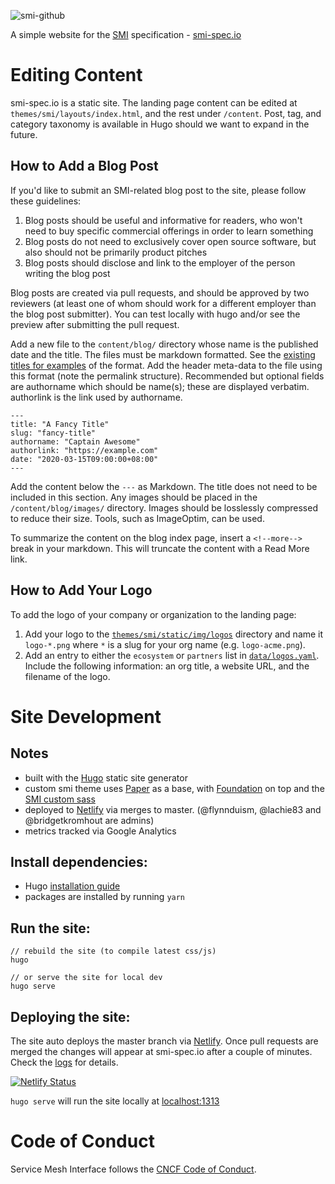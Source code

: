 ![smi-github](https://user-images.githubusercontent.com/686194/57564913-f8d4cf00-7368-11e9-879f-588440bc4cb5.png)

A simple website for the [SMI](https://github.com/servicemeshinterface/smi-spec) specification - [smi-spec.io](https://smi-spec.io)

# Editing Content

smi-spec.io is a static site. The landing page content can be edited at `themes/smi/layouts/index.html`, and the rest under `/content`. Post, tag, and category taxonomy is available in Hugo should we want to expand in the future.

## How to Add a Blog Post

If you'd like to submit an SMI-related blog post to the site, please follow these guidelines:

1. Blog posts should be useful and informative for readers, who won't need to buy specific commercial offerings in order to learn something
1. Blog posts do not need to exclusively cover open source software, but also should not be primarily product pitches
1. Blog posts should disclose and link to the employer of the person writing the blog post

Blog posts are created via pull requests, and should be approved by two reviewers (at least one of whom should work for a different employer than the blog post submitter). You can test locally with hugo and/or see the preview after submitting the pull request.

Add a new file to the `content/blog/` directory whose name is the published date and the title. The files must be markdown formatted. See the [existing titles for examples](https://github.com/servicemeshinterface/smi-spec.io/tree/master/content/blog/) of the format. Add the header meta-data to the file using this format (note the permalink structure). Recommended but optional fields are authorname which should be name(s); these are displayed verbatim. authorlink is the link used by authorname.

```
---
title: "A Fancy Title"
slug: "fancy-title"
authorname: "Captain Awesome"
authorlink: "https://example.com"
date: "2020-03-15T09:00:00+08:00"
---
```

Add the content below the ``---`` as Markdown. The title does not need to be included in this section. Any images should be placed in the `/content/blog/images/` directory. Images should be losslessly compressed to reduce their size. Tools, such as ImageOptim, can be used.

To summarize the content on the blog index page, insert a ``<!--more-->`` break in your markdown. This will truncate the content with a Read More link.

## How to Add Your Logo

To add the logo of your company or organization to the landing page:

1. Add your logo to the [`themes/smi/static/img/logos`](themes/smi/static/img/logos) directory and name it `logo-*.png` where `*` is a slug for your org name (e.g. `logo-acme.png`).
1. Add an entry to either the `ecosystem` or `partners` list in [`data/logos.yaml`](data/logos.yaml). Include the following information: an org title, a website URL, and the filename of the logo.

# Site Development

## Notes

* built with the [Hugo](https://gohugo.io/) static site generator
* custom smi theme uses [Paper](https://github.com/nanxiaobei/hugo-paper/) as a base, with [Foundation](https://foundation.zurb.com/sites/docs/v/5.5.3/) on top and the [SMI custom sass](https://github.com/servicemeshinterface/smi-spec.io/tree/master/themes/smi)
* deployed to [Netlify](https://app.netlify.com/sites/smi-spec/deploys) via merges to master. (@flynnduism, @lachie83 and @bridgetkromhout are admins)
* metrics tracked via Google Analytics

## Install dependencies:

* Hugo [installation guide](https://gohugo.io/getting-started/installing/)
* packages are installed by running `yarn`

## Run the site:

```
// rebuild the site (to compile latest css/js)
hugo

// or serve the site for local dev
hugo serve
```

## Deploying the site:

The site auto deploys the master branch via [Netlify](https://app.netlify.com/sites/smi-spec). Once pull requests are merged the changes will appear at smi-spec.io after a couple of minutes. Check the [logs](https://app.netlify.com/sites/smi-spec/deploys) for details.

[![Netlify Status](https://api.netlify.com/api/v1/badges/8ffabb30-f2f4-45cc-b0fa-1b4adda00b5e/deploy-status)](https://app.netlify.com/sites/helm-merge/deploys)

`hugo serve` will run the site locally at [localhost:1313](http://localhost:1313/)

# Code of Conduct

Service Mesh Interface follows the [CNCF Code of Conduct](https://github.com/cncf/foundation/blob/master/code-of-conduct.md).

